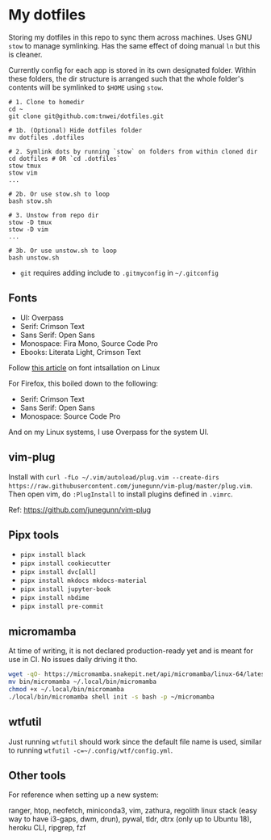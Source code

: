 # My dotfiles

Storing my dotfiles in this repo to sync them across machines. Uses GNU `stow` to manage symlinking. Has the same effect of doing manual `ln` but this is cleaner.

Currently config for each app is stored in its own designated folder. Within these folders, the dir structure is arranged such that the whole folder's contents will be symlinked to `$HOME` using `stow`.

```
# 1. Clone to homedir
cd ~
git clone git@github.com:tnwei/dotfiles.git

# 1b. (Optional) Hide dotfiles folder
mv dotfiles .dotfiles

# 2. Symlink dots by running `stow` on folders from within cloned dir 
cd dotfiles # OR `cd .dotfiles`
stow tmux
stow vim
...

# 2b. Or use stow.sh to loop
bash stow.sh

# 3. Unstow from repo dir 
stow -D tmux
stow -D vim
...

# 3b. Or use unstow.sh to loop
bash unstow.sh
```

+ `git` requires adding include to `.gitmyconfig` in `~/.gitconfig`

## Fonts

+ UI: Overpass
+ Serif: Crimson Text
+ Sans Serif: Open Sans
+ Monospace: Fira Mono, Source Code Pro
+ Ebooks: Literata Light, Crimson Text

Follow [this article](https://medium.com/source-words/how-to-manually-install-update-and-uninstall-fonts-on-linux-a8d09a3853b0) on font intsallation on Linux

For Firefox, this boiled down to the following:

+ Serif: Crimson Text
+ Sans Serif: Open Sans
+ Monospace: Source Code Pro

And on my Linux systems, I use Overpass for the system UI.

## vim-plug

Install with `curl -fLo ~/.vim/autoload/plug.vim --create-dirs https://raw.githubusercontent.com/junegunn/vim-plug/master/plug.vim`. Then open vim, do `:PlugInstall` to install plugins defined in `.vimrc`.

Ref: https://github.com/junegunn/vim-plug

## Pipx tools

+ `pipx install black`
+ `pipx install cookiecutter`
+ `pipx install dvc[all]`
+ `pipx install mkdocs mkdocs-material`
+ `pipx install jupyter-book`
+ `pipx install nbdime`
+ `pipx install pre-commit`

## micromamba

At time of writing, it is not declared production-ready yet and is meant for use in CI. No issues daily driving it tho.

``` bash
wget -qO- https://micromamba.snakepit.net/api/micromamba/linux-64/latest | tar -xvj bin/micromamba
mv bin/micromamba ~/.local/bin/micromamba
chmod +x ~/.local/bin/micromamba
./local/bin/micromamba shell init -s bash -p ~/micromamba
```

## wtfutil

Just running `wtfutil` should work since the default file name is used, similar to running `wtfutil -c=~/.config/wtf/config.yml`.

## Other tools

For reference when setting up a new system:

ranger, htop, neofetch, miniconda3, vim, zathura, regolith linux stack (easy way to have i3-gaps, dwm, drun), pywal, tldr, dtrx (only up to Ubuntu 18), heroku CLI, ripgrep, fzf

